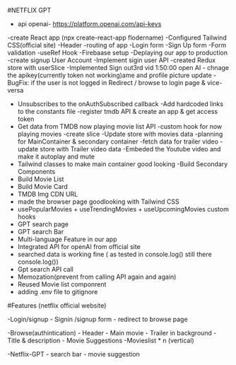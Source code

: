 #NETFLIX GPT
- api openai- https://platform.openai.com/api-keys

-create React app (npx create-react-app flodername)
-Configured Tailwind CSS(official site)
-Header 
-routing of app
-Login form
-Sign Up form
-Form validation
-useRef Hook
-Firebaase setup
-Deplaying our app to production
-create signup User Account
-Implement sigin user API
-created Redux store with userSlice
-Implemented Sign out3rd vid 1:50:00 open AI - chnage the apikey(currently token not working)ame and profile picture update
-BugFix: if the user is not logged in Redirect / browse to login page & vice-versa
- Unsubscribes to the onAuthSubscribed callback
-Add hardcoded links to the constants file
-register tmdb API & create an app & get access token
- Get data from TMDB now playing movie list API
-custom hook for now playing movies
-create slice
-Update store with movies data
-planning for MainContainer & secondary container
-fetch data for trailer video
-update store with Trailer video data
-Embeded  the Youtube video and make it autoplay and mute
- Tailwind classes to make main container good looking
-Build Secondary Components
- Build Movie List
- Build Movie Card
- TMDB Img CDN URL
- made the browser page goodlooking with Tailwind CSS
- usePopularMovies + useTrendingMovies + useUpcomingMovies custom hooks
- GPT search page
- GPT search Bar
- Multi-language Feature in our app
- Integrated API for openAI from official site
- searched data is working fine ( as tested in console.log() still there console.log())
- Gpt search API call
- Memozation(prevent from calling API again and again)
- Reused Movie list componrent
- adding .env file to gitignore






#Features (netflix official website)

-Login/signup
    - Signin /signup form
    - redirect to browse page

-Browse(authintication)
    - Header
    - Main movie
        - Trailer in background
        - Title &  description
        - Movie Suggestions
            -Movieslist * n (vertical)

-Netflix-GPT
    - search bar
    - movie suggestion